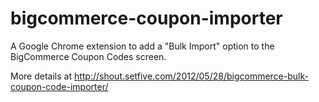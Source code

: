 bigcommerce-coupon-importer
===========================

A Google Chrome extension to add a "Bulk Import" option to the BigCommerce Coupon Codes screen.

More details at 
http://shout.setfive.com/2012/05/28/bigcommerce-bulk-coupon-code-importer/
